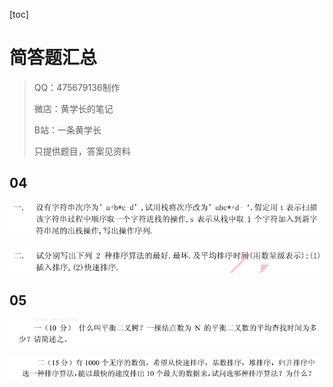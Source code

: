 [toc]

# 简答题汇总

> QQ：475679136制作
>
> 微店：黄学长的笔记
>
> B站：一条黄学长
>
> 只提供题目，答案见资料

## 04

![image-20201104163427255](MdAsset/简答题汇总/image-20201104163427255.png)



![image-20201104163434775](MdAsset/简答题汇总/image-20201104163434775.png)





## 05

![image-20201104163540514](MdAsset/简答题汇总/image-20201104163540514.png)



![image-20201104163544999](MdAsset/简答题汇总/image-20201104163544999.png)



